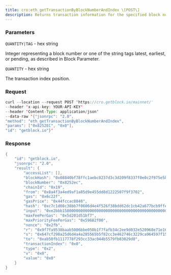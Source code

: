 ```yaml
---
title: cro:eth_getTransactionByBlockNumberAndIndex \[POST\]
description: Returns transaction information for the specified block number andtransaction index position.
---
```


### Parameters


`QUANTITY|TAG` - hex string

Integer representing a block number or one of the string tags latest,
earliest, or pending, as described in Block Parameter.

`QUANTITY` - hex string

The transaction index position.

### Request

``` java
curl --location --request POST 'https://cro.getblock.io/mainnet/' 
--header 'x-api-key: YOUR-API-KEY' 
--header 'Content-Type: application/json' 
--data-raw '{"jsonrpc": "2.0",
"method": "eth_getTransactionByBlockNumberAndIndex",
"params": ["0x8252EC", "0x0"],
"id": "getblock.io"}'
```

###  Response

``` java
{
    "id": "getblock.io",
    "jsonrpc": "2.0",
    "result": {
        "accessList": [],
        "blockHash": "0x08840bf78ffc1aebc8237d3c3d209f8337f0e0c2f975e5b1c3eac816d28d760e",
        "blockNumber": "0x8252ec",
        "chainId": "0x19",
        "from": "0x8a4f3a4ed9af1a85d9e455dd8d1222507f9f3702",
        "gas": "0x6c22f",
        "gasPrice": "0x44fccac8840",
        "hash": "0xc7c1d08c38bb7f0606d4e4f526f38bdd62dc1cb42a677bcb9ffea76f2f15ad59",
        "input": "0xe2bbb1580000000000000000000000000000000000000000000000000000000000000003000000000000000000000000000000000000000000000008619b51cb1b96f5cf",
        "maxFeePerGas": "0x5d201d51bf7",
        "maxPriorityFeePerGas": "0x59682f00",
        "nonce": "0x2fb",
        "r": "0x9f7fa9538baab5006bbe050b1f7fafb34c2ee9d032e520968e71e16515613633",
        "s": "0x647cf298a25d6d4a4a285565b5f82cc3e462746c3229ca964597f15e87206af7",
        "to": "0xab50fb1117778f293cc33ac044b5579fb03029d0",
        "transactionIndex": "0x0",
        "type": "0x2",
        "v": "0x0",
        "value": "0x0"
    }
}
```

